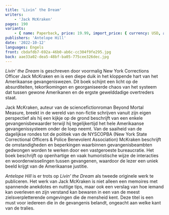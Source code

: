 ```yaml
---
title: 'Livin’ the Dream'
writers:
    - 'Jack McKraken'
pages: 190
variants:
    - { name: Paperback, price: 19.99, import_price: { currency: USD, amount: 14.31 }, isbn: 978-1-956887-41-9, size: { height: 216, width: 140, depth: 11 }, supplier: 'Ex Libris' }
publishers: 'Antelope Hill'
date: '2022-10-12'
languages: Engels
front: cbdafdb7-692a-46b0-ab6c-cc304f9fe295.jpg
back: aae33a02-dea5-48bf-ba05-775cee326dec.jpg
---
```


*Livin' the Dream* is geschreven door voormalig New York Corrections Officer Jack McKraken en is een diepe duik in het kloppende hart van het Amerikaanse gevangeniswezen. Dit boek schijnt een licht op de absurditeiten, tekortkomingen en georganiseerde chaos van het systeem dat tussen gewone Amerikanen en de ergste gewelddadige overtreders staat.
 
Jack McKraken, auteur van de sciencefictionroman Beyond Mortal Measure, breekt in de wereld van non-fictie schrijven vanuit zijn eigen perspectief als hij een kijkje op de grond beschrijft van een enkele gevangenisbewaarder terwijl hij tegelijkertijd het hele Amerikaanse gevangenissysteem onder de loep neemt. Van de saaiheid van de dagelijkse rondes tot de politiek van de NYSCOPBA (New York State Correctional Officers & Police Benevolent Association) McKraken beschrijft de omstandigheden en beperkingen waarbinnen gevangenisbeambten gedwongen worden te werken door een vastgeroeste bureaucratie. Het boek beschrijft op openhartige en vaak humoristische wijze de interacties en woordenwisselingen tussen gevangenen, waardoor de lezer een uniek beeld krijgt van de Amerikaanse justitie.
 
*Antelope Hill* is er trots op *Livin' the Dream* als tweede originele werk te publiceren. Het werk van Jack McKraken is niet alleen een memoires met spannende anekdotes en nuttige tips, maar ook een verslag van hoe iemand kan overleven en zijn verstand kan bewaren in een van de meest zielsverpletterende omgevingen die de mensheid kent. Deze titel is een must voor iedereen die in de gevangenis belandt, ongeacht aan welke kant van de tralies.
